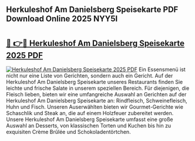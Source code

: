 ## Herkuleshof Am Danielsberg Speisekarte PDF Download Online 2025 NYY5I

# <h2><a href="http://gc7ukwe.nevu.top/?p=Herkuleshof+Am+Danielsberg+Speisekarte">🔗 👉🔴 Herkuleshof Am Danielsberg Speisekarte 2025 PDF</a></h2>

[![Herkuleshof Am Danielsberg Speisekarte 2025 PDF](https://i.imgur.com/dBaPXMq.png)](http://gc7ukwe.nevu.top/?p=Herkuleshof+Am+Danielsberg+Speisekarte)
Ein Essensmenü ist nicht nur eine Liste von Gerichten, sondern auch ein Gericht. Auf der Herkuleshof Am Danielsberg Speisekarte unseres Restaurants finden Sie leichte und frische Salate in unserem speziellen Bereich. Für diejenigen, die Fleisch lieben, bieten wir eine umfangreiche Auswahl an Gerichten auf der Herkuleshof Am Danielsberg Speisekarte an: Rindfleisch, Schweinefleisch, Huhn und Fisch. Unseren Auserwählten bieten wir Gourmet-Gerichte wie Schaschlik und Steak an, die auf einem Holzfeuer zubereitet werden. Unsere Herkuleshof Am Danielsberg Speisekarte umfasst eine große Auswahl an Desserts, von klassischen Torten und Kuchen bis hin zu exquisiten Crème Brûlée und Schokoladentörtchen.
